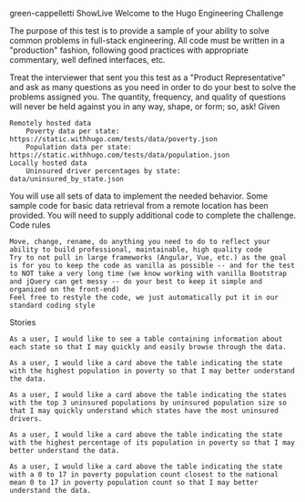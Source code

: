 ﻿
green-cappelletti
ShowLive
Welcome to the Hugo Engineering Challenge

The purpose of this test is to provide a sample of your ability to solve common problems in full-stack engineering. All code must be written in a "production" fashion, following good practices with appropriate commentary, well defined interfaces, etc.

Treat the interviewer that sent you this test as a "Product Representative" and ask as many questions as you need in order to do your best to solve the problems assigned you. The quantity, frequency, and quality of questions will never be held against you in any way, shape, or form; so, ask!
Given

    Remotely hosted data
        Poverty data per state: https://static.withhugo.com/tests/data/poverty.json
        Population data per state: https://static.withhugo.com/tests/data/population.json
    Locally hosted data
        Uninsured driver percentages by state: data/uninsured_by_state.json

You will use all sets of data to implement the needed behavior. Some sample code for basic data retrieval from a remote location has been provided. You will need to supply additional code to complete the challenge.
Code rules

    Move, change, rename, do anything you need to do to reflect your ability to build professional, maintainable, high quality code
    Try to not pull in large frameworks (Angular, Vue, etc.) as the goal is for you to keep the code as vanilla as possible -- and for the test to NOT take a very long time (we know working with vanilla Bootstrap and jQuery can get messy -- do your best to keep it simple and organized on the front-end)
    Feel free to restyle the code, we just automatically put it in our standard coding style

Stories

    As a user, I would like to see a table containing information about each state so that I may quickly and easily browse through the data.

    As a user, I would like a card above the table indicating the state with the highest population in poverty so that I may better understand the data.

    As a user, I would like a card above the table indicating the states with the top 3 uninsured populations by uninsured population size so that I may quickly understand which states have the most uninsured drivers.

    As a user, I would like a card above the table indicating the state with the highest percentage of its population in poverty so that I may better understand the data.

    As a user, I would like a card above the table indicating the state with a 0 to 17 in poverty population count closest to the national mean 0 to 17 in poverty population count so that I may better understand the data.

